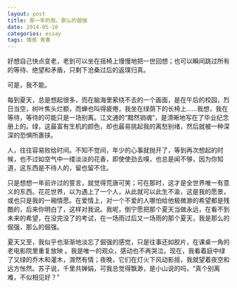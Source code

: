 ```yaml
---
layout: post
title: 那一年的我，那么的倔强
date: 2014-05-10
categories: essay
tags: 情感 青春
---
```


好想自己快点变老，老到可以坐在摇椅上慢慢地把一世回想；也可以瞬间跳过所有的等待、绝望和矛盾，只剩下沧桑过后的返璞归真。

可是，我不能。

每到夏天，总是想起很多，而在脑海里萦绕不去的一个画面，是在午后的校园，烈日当空，树叶焦头烂额，而蝉也叫得疲倦，我坐在绿荫下的长椅上……我想，我在等待，等待的可能只是一场别离。江文通的“黯然销魂”，是清晰地写在了毕业纪念册上的。绿，这最富有生机的颜色，却也最易挑起我的离愁别绪，然后就被一种深深的恐惧所裹挟。

人，往往容易败给时间。不知不觉间，年少的心事就抛开了，等到再次想起的时候，也不过如空气中一缕淡淡的花香，即使使劲去嗅，也总是闻不够，因为你知道，这东西是不待人的，留也留不住。

只是想想一年前许过的誓言，就觉得荒唐可笑；可在那时，这才是全世界唯一有意义的东西。花花世界，以为遇上了一个人，从此就可以此生不渝，这是我的愿景，或也只是我的一厢情愿。在爱情上，对一个不爱的人哪怕给他极微渺的希望都是残酷的，后来你明白了，这样对我说。我呢，倒宁愿把那个夏天当做永远，在看不到未来的希望，在没完没了的考试，在一场雨过后又一场雨的那个夏天，我是那么的倔强，那么的倔强。

夏天又至，我似乎也渐渐地淡忘了倔强的感觉，只是往事还如胶片，在课桌一角的老电影院里重复放映 。我是唯一的观众，感动也不再哭泣。现在，我看着庭中绿了又绿的乔木和灌木，潸然有情；夜晚，它们在灯火下风动影摇，我就望着夜空和远方怅然。苏子说，千里共婵娟，可我总觉得飘渺，是小山说的吗，“真个别离难，不似相见好？”
